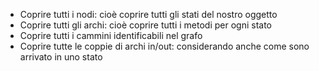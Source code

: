 - Coprire tutti i nodi: cioè coprire tutti gli stati del nostro oggetto
- Coprire tutti gli archi: cioè coprire tutti i metodi per ogni stato
- Coprire tutti i cammini identificabili nel grafo
- Coprire tutte le coppie di archi in/out: considerando anche come sono arrivato in uno stato